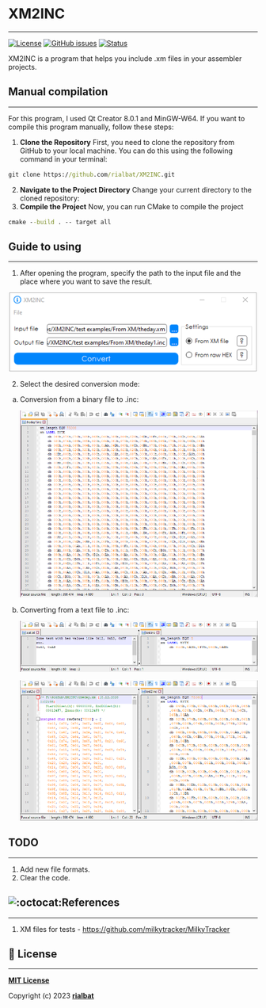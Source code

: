 # XM2INC

-----------------

[![License](https://camo.githubusercontent.com/ec1b7780bdc1d8401873e5a03328cc295d44f6b797b35f493b32996c0faad199/68747470733a2f2f706f7365722e707567782e6f72672f6c61726176656c2f6672616d65776f726b2f6c6963656e73652e737667)](https://github.com/rialbat/XM2INC/blob/main/LICENSE)
[![GitHub issues](https://img.shields.io/github/issues-raw/rialbat/XM2INC)](https://github.com/rialbat/XM2INC)
[![Status](https://img.shields.io/badge/status-alpha-green)](https://github.com/rialbat/XM2INC)

XM2INC is a program that helps you include .xm files in your assembler projects.

## Manual compilation
-----------------
For this program, I used Qt Creator 8.0.1 and MinGW-W64.
If you want to compile this program manually, follow these steps:
1. **Clone the Repository** First, you need to clone the repository from GitHub to your local machine. You can do this using the following command in your terminal:
```cmd
git clone https://github.com/rialbat/XM2INC.git
```
2. **Navigate to the Project Directory** Change your current directory to the cloned repository:
3. **Compile the Project** Now, you can run CMake to compile the project
```cmd
cmake --build . -- target all
```
## Guide to using
-----------------
1. After opening the program, specify the path to the input file and the place where you want to save the result.

<p align="center">
  <img src="https://github.com/rialbat/XM2INC/blob/master/images/MainWindow.png?raw=true" width="500"/>
</p>

2. Select the desired conversion mode:
<ol style="list-style-type: lower-alpha">
  <li>Conversion from a binary file to .inc:</li>
  <p align="center">
  <img src="https://github.com/rialbat/XM2INC/blob/master/images/Result1.png?raw=true" width="500"/>
</p>
  <li>Converting from a text file to .inc:</li>
  <p align="center">
  <img src="https://github.com/rialbat/XM2INC/blob/master/images/Result2.png?raw=true" width="500"/>
</p>
<p align="center">
  <img src="https://github.com/rialbat/XM2INC/blob/master/images/Result3.png?raw=true" width="500"/>
</p>
</ol>

## TODO
-----------------

1. Add new file formats.
2. Clear the code.

## ![:octocat:](https://github.githubassets.com/images/icons/emoji/octocat.png ":octocat:")References
-----------------
1. XM files for tests - https://github.com/milkytracker/MilkyTracker

## 📄 License
-----------------
**[MIT License](https://github.com/rialbat/XM2INC/blob/main/LICENSE)**

Copyright (c) 2023 **[rialbat](https://github.com/rialbat)**
